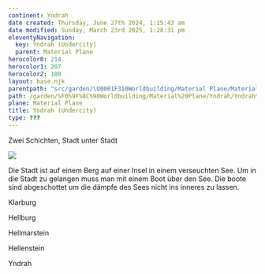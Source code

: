 ```yaml
---
continent: Yndrah
date created: Thursday, June 27th 2024, 1:15:43 am
date modified: Sunday, March 23rd 2025, 1:28:31 pm
eleventyNavigation:
  key: Yndrah (Undercity)
  parent: Material Plane
herocolor0: 214
herocolor1: 207
herocolor2: 180
layout: base.njk
parentpath: "src/garden/\U0001F310Worldbuilding/Material Plane/Material Plane.md"
path: /garden/%F0%9F%8C%90Worldbuilding/Material%20Plane/Yndrah/Yndrah%20%28Undercity%29/
plane: Material Plane
title: Yndrah (Undercity)
type: ???
---
```


Zwei Schichten, Stadt unter Stadt 

![](/static/AboveUndercity.png)

Die Stadt ist auf einem Berg auf einer Insel in einem verseuchten See. Um in die Stadt zu gelangen muss man mit einem Boot über den See. Die boote sind abgeschottet um die dämpfe des Sees nicht ins inneres zu lassen. 

Klarburg 

Hellburg

Hellmarstein

Hellenstein

Yndrah